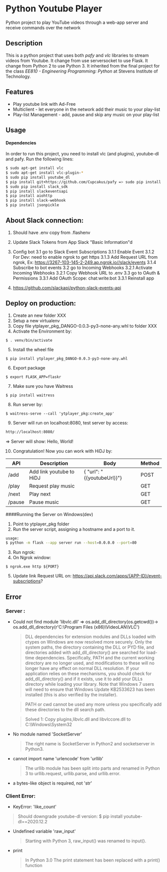 # Python Youtube Player
Python project to play YouTube videos through a web-app server and receive commands over the network 


## Description
This is a python project that uses both *pafy* and *vlc* libraries to stream videos from Youtube. 
It change from use serversocket to use Flask.
It change from Python 2 to use Python 3.
It inherited from the final project for the class *EE810 - Engineering Programming: Python* at Stevens Institute of Technology.

## Features
* Play youtube link with Ad-Free
* Multiclient - let everyone in the network add their music to your play-list
* Play-list Management - add, pause and skip any music on your play-list


## Usage
#### Dependencies
In order to run this project, you need to install vlc (and plugins), youtube-dl and pafy. Run the following lines:
```bash
$ sudo apt-get install vlc
$ sudo apt-get install vlc-plugin-*
$ sudo pip install youtube_dl
$ pip install git+https://github.com/Cupcakus/pafy => sudo pip install pafy
$ sudo pip install slack_sdk
$ pip install slackeventsapi
$ pip install aiohttp
$ pip install slack-webhook
$ pip install jsonpickle

```

## About Slack connection:
1. Should have .env copy from .flashenv
2. Update Slack Tokens from App Slack "Basic Information"d
3. Config bot
   3.1 go to Slack Event Subscriptions
   3.1.1 Enable Event 
   3.1.2 For Dev: need to enable ngrok to get https
   3.1.3 Add Request URL from ngrok, Ex: https://3267-103-145-2-249.ap.ngrok.io//slack/events
   3.1.4 Subscribe to bot events
   3.2 go to Incoming Webhooks
   3.2.1 Activate Incoming Webhooks
   3.2.1 Copy Webhook URL to .env
   3.3 go to OAuth & Permissions
   3.3.1 Add OAuth Scope: chat:write:bot
   3.3.1 Reinstall app


4. https://github.com/slackapi/python-slack-events-api

## Deploy on production:
1. Create an new folder XXX
2. Setup a new virtualenv
3. Copy file ytplayer_pkg_DANGO-0.0.3-py3-none-any.whl to folder XXX
4. Activate the Environment by: 
````
$ . venv/bin/activate
````
5. Install the wheel file
````
$ pip install ytplayer_pkg_DANGO-0.0.3-py3-none-any.whl
````
6. Export package
````
$ export FLASK_APP=flaskr
````
7. Make sure you have Waitress
````
$ pip install waitress
````
8. Run server by:
````
$ waitress-serve --call 'ytplayer_pkg:create_app'
````
9. Server will run on localhost:8080, test server by access: 
```sh
http://localhost:8080/ 
```
=> Server will show: Hello, World!

10. Congratulation! Now you can work with HiDJ by:

| API | Description | Body | Method |
| ------ | ------ | ------ | ------ |
| /add | Add link youtube to HiDJ | {    "url": "{{youtubeUrl}}"} | POST |
| /play | Request play music | | GET |
| /next | Play next | | GET |
| /pause | Pause music | | GET |

####Running the Server on Windows(dev)
1. Point to ytplayer_pkg folder  
2. Run the server script, assigning a hostname and a port to it.

```bash
usage: 
$ python -m flask --app server run --host=0.0.0.0 --port=80
```

3. Run ngrok:
4. On Ngrok window:
```
$ ngrok.exe http ${PORT}
```
5. Update link Request URL on: https://api.slack.com/apps/{APP-ID}/event-subscriptions?


## Error
### Server :
 * Could not find module 'libvlc.dll' => os.add_dll_directory(os.getcwd())-> os.add_dll_directory(r'C:\Program Files (x86)\VideoLAN\VLC')

    >DLL dependencies for extension modules and DLLs loaded with ctypes on Windows are now resolved more securely. Only the system paths, the directory containing the DLL or PYD file, and directories added with add_dll_directory() are searched for load-time dependencies. Specifically, PATH and the current working directory are no longer used, and modifications to these will no longer have any effect on normal DLL resolution. If your application relies on these mechanisms, you should check for add_dll_directory() and if it exists, use it to add your DLLs directory while loading your library. Note that Windows 7 users will need to ensure that Windows Update KB2533623 has been installed (this is also verified by the installer).
    
    > PATH or cwd cannot be used any more unless you specifically add these directories to the dll search path.
    
    > Solved 1: Copy plugins,libvlc.dll and libvlccore.dll to C:\Windows\System32


 * No module named 'SocketServer'
 
    >The right name is SocketServer in Python2 and socketserver in Python3.

 *  cannot import name 'urlencode' from 'urllib'

    >The urllib module has been split into parts and renamed in Python 3 to urllib.request, urllib.parse, and urllib.error.

 * a bytes-like object is required, not 'str'


### Client Error:
 * KeyError: 'like_count'
  > Should downgrade youtube-dl version: $ pip install youtube-dl==2020.12.2
 
 * Undefined variable 'raw_input'

    >Starting with Python 3, raw_input() was renamed to input().
 * print
    >In Python 3.0
    The print statement has been replaced with a print() function
